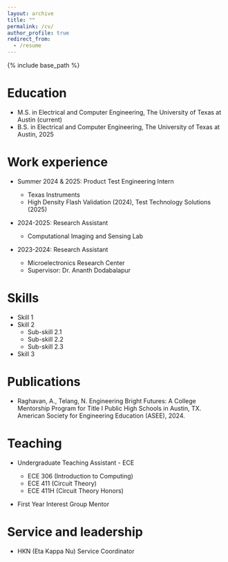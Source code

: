 ```yaml
---
layout: archive
title: ""
permalink: /cv/
author_profile: true
redirect_from:
  - /resume
---
```


{% include base_path %}

Education
======
* M.S. in Electrical and Computer Engineering, The University of Texas at Austin (current)
* B.S. in Electrical and Computer Engineering, The University of Texas at Austin, 2025

Work experience
======
* Summer 2024 & 2025: Product Test Engineering Intern
  * Texas Instruments
  * High Density Flash Validation (2024), Test Technology Solutions (2025)

* 2024-2025: Research Assistant
  * Computational Imaging and Sensing Lab

* 2023-2024: Research Assistant
  * Microelectronics Research Center
  * Supervisor: Dr. Ananth Dodabalapur
  
Skills
======
* Skill 1
* Skill 2
  * Sub-skill 2.1
  * Sub-skill 2.2
  * Sub-skill 2.3
* Skill 3

Publications
======
* Raghavan, A., Telang, N. Engineering Bright Futures: A College Mentorship Program for Title I Public High Schools in Austin, TX. American Society for Engineering Education (ASEE), 2024. 
  
Teaching
======
* Undergraduate Teaching Assistant - ECE
  * ECE 306 (Introduction to Computing)
  * ECE 411 (Circuit Theory)
  * ECE 411H (Circuit Theory Honors)

* First Year Interest Group Mentor 
  
Service and leadership
======
* HKN (Eta Kappa Nu) Service Coordinator
